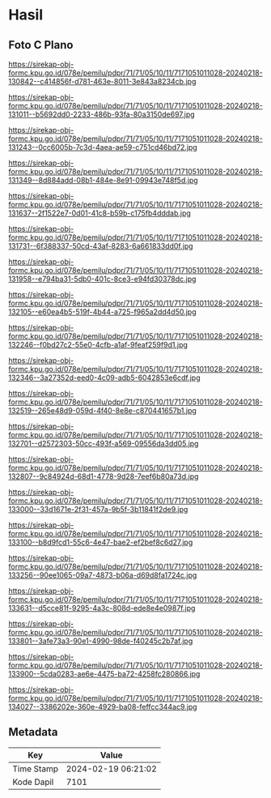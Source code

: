 # Hasil

## Foto C Plano

https://sirekap-obj-formc.kpu.go.id/078e/pemilu/pdpr/71/71/05/10/11/7171051011028-20240218-130842--c414856f-d781-463e-8011-3e843a8234cb.jpg

https://sirekap-obj-formc.kpu.go.id/078e/pemilu/pdpr/71/71/05/10/11/7171051011028-20240218-131011--b5692dd0-2233-486b-93fa-80a3150de697.jpg

https://sirekap-obj-formc.kpu.go.id/078e/pemilu/pdpr/71/71/05/10/11/7171051011028-20240218-131243--0cc6005b-7c3d-4aea-ae59-c751cd46bd72.jpg

https://sirekap-obj-formc.kpu.go.id/078e/pemilu/pdpr/71/71/05/10/11/7171051011028-20240218-131349--8d884add-08b1-484e-8e91-09943e748f5d.jpg

https://sirekap-obj-formc.kpu.go.id/078e/pemilu/pdpr/71/71/05/10/11/7171051011028-20240218-131637--2f1522e7-0d01-41c8-b59b-c175fb4dddab.jpg

https://sirekap-obj-formc.kpu.go.id/078e/pemilu/pdpr/71/71/05/10/11/7171051011028-20240218-131731--6f388337-50cd-43af-8283-6a661833dd0f.jpg

https://sirekap-obj-formc.kpu.go.id/078e/pemilu/pdpr/71/71/05/10/11/7171051011028-20240218-131958--e794ba31-5db0-401c-8ce3-e94fd30378dc.jpg

https://sirekap-obj-formc.kpu.go.id/078e/pemilu/pdpr/71/71/05/10/11/7171051011028-20240218-132105--e60ea4b5-519f-4b44-a725-f965a2dd4d50.jpg

https://sirekap-obj-formc.kpu.go.id/078e/pemilu/pdpr/71/71/05/10/11/7171051011028-20240218-132246--f0bd27c2-55e0-4cfb-a1af-9feaf259f9d1.jpg

https://sirekap-obj-formc.kpu.go.id/078e/pemilu/pdpr/71/71/05/10/11/7171051011028-20240218-132346--3a27352d-eed0-4c09-adb5-6042853e6cdf.jpg

https://sirekap-obj-formc.kpu.go.id/078e/pemilu/pdpr/71/71/05/10/11/7171051011028-20240218-132519--265e48d9-059d-4f40-8e8e-c870441657b1.jpg

https://sirekap-obj-formc.kpu.go.id/078e/pemilu/pdpr/71/71/05/10/11/7171051011028-20240218-132701--d2572303-50cc-493f-a569-09556da3dd05.jpg

https://sirekap-obj-formc.kpu.go.id/078e/pemilu/pdpr/71/71/05/10/11/7171051011028-20240218-132807--9c84924d-68d1-4778-9d28-7eef6b80a73d.jpg

https://sirekap-obj-formc.kpu.go.id/078e/pemilu/pdpr/71/71/05/10/11/7171051011028-20240218-133000--33d1671e-2f31-457a-9b5f-3b11841f2de9.jpg

https://sirekap-obj-formc.kpu.go.id/078e/pemilu/pdpr/71/71/05/10/11/7171051011028-20240218-133100--b8d9fcd1-55c6-4e47-bae2-ef2bef8c6d27.jpg

https://sirekap-obj-formc.kpu.go.id/078e/pemilu/pdpr/71/71/05/10/11/7171051011028-20240218-133256--90ee1065-09a7-4873-b06a-d69d8fa1724c.jpg

https://sirekap-obj-formc.kpu.go.id/078e/pemilu/pdpr/71/71/05/10/11/7171051011028-20240218-133631--d5cce81f-9295-4a3c-808d-ede8e4e0987f.jpg

https://sirekap-obj-formc.kpu.go.id/078e/pemilu/pdpr/71/71/05/10/11/7171051011028-20240218-133801--3afe73a3-90e1-4990-98de-f40245c2b7af.jpg

https://sirekap-obj-formc.kpu.go.id/078e/pemilu/pdpr/71/71/05/10/11/7171051011028-20240218-133900--5cda0283-ae6e-4475-ba72-4258fc280866.jpg

https://sirekap-obj-formc.kpu.go.id/078e/pemilu/pdpr/71/71/05/10/11/7171051011028-20240218-134027--3386202e-360e-4929-ba08-feffcc344ac9.jpg


## Metadata

| Key        | Value               |
| ---------- | ------------------- |
| Time Stamp | 2024-02-19 06:21:02 |
| Kode Dapil | 7101                |



